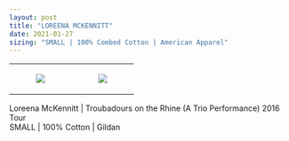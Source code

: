```yaml
---
layout: post
title: "LOREENA MCKENNITT"
date: 2021-01-27
sizing: "SMALL | 100% Combed Cotton | American Apparel"
---
```




<table style="width:100%;"><tr><td style="vertical-align:top;">
      <figure class="tmblr-full" data-orig-height="2048" data-orig-width="1365" data-orig-src="https://concertshirts.netlify.app/shirts/0213/0213-01.jpg"><img src="https://64.media.tumblr.com/f103872db5d03bf8b3bb06b6d1dcb035/ac2b8cea059fa4e6-93/s540x810/f40d5a538ac918e91fe81d7cda9428a11ddb8edf.jpg" data-orig-height="2048" data-orig-width="1365" data-orig-src="https://concertshirts.netlify.app/shirts/0213/0213-01.jpg"/></figure></td>
    <td style="vertical-align:top;">
      <figure class="tmblr-full" data-orig-height="2048" data-orig-width="1365" data-orig-src="https://concertshirts.netlify.app/shirts/0213/0213-02.jpg"><img src="https://64.media.tumblr.com/440edb31b50cb5f1aa5bfe974d5b0938/ac2b8cea059fa4e6-a3/s540x810/162aa0647e618481b70da12bb62a61559f2a3a83.jpg" data-orig-height="2048" data-orig-width="1365" data-orig-src="https://concertshirts.netlify.app/shirts/0213/0213-02.jpg"/></figure></td>
  </tr></table><p>
  Loreena McKennitt | Troubadours on the Rhine (A Trio Performance) 2016 Tour<br/>SMALL | 100% Cotton | Gildan
</p>
